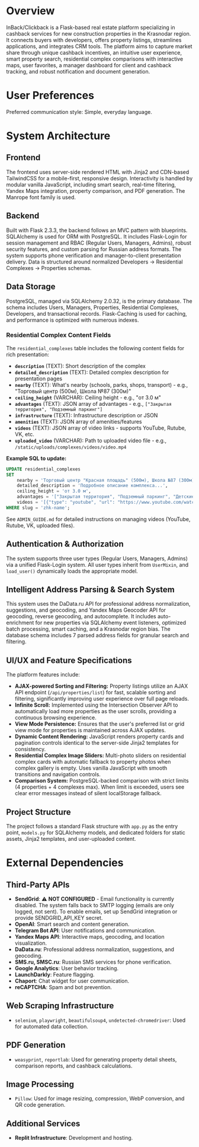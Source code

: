 # Overview

InBack/Clickback is a Flask-based real estate platform specializing in cashback services for new construction properties in the Krasnodar region. It connects buyers with developers, offers property listings, streamlines applications, and integrates CRM tools. The platform aims to capture market share through unique cashback incentives, an intuitive user experience, smart property search, residential complex comparisons with interactive maps, user favorites, a manager dashboard for client and cashback tracking, and robust notification and document generation.

# User Preferences

Preferred communication style: Simple, everyday language.

# System Architecture

## Frontend

The frontend uses server-side rendered HTML with Jinja2 and CDN-based TailwindCSS for a mobile-first, responsive design. Interactivity is handled by modular vanilla JavaScript, including smart search, real-time filtering, Yandex Maps integration, property comparison, and PDF generation. The Manrope font family is used.

## Backend

Built with Flask 2.3.3, the backend follows an MVC pattern with blueprints. SQLAlchemy is used for ORM with PostgreSQL. It includes Flask-Login for session management and RBAC (Regular Users, Managers, Admins), robust security features, and custom parsing for Russian address formats. The system supports phone verification and manager-to-client presentation delivery. Data is structured around normalized Developers → Residential Complexes → Properties schemas.

## Data Storage

PostgreSQL, managed via SQLAlchemy 2.0.32, is the primary database. The schema includes Users, Managers, Properties, Residential Complexes, Developers, and transactional records. Flask-Caching is used for caching, and performance is optimized with numerous indexes.

### Residential Complex Content Fields

The `residential_complexes` table includes the following content fields for rich presentation:

- **`description`** (TEXT): Short description of the complex
- **`detailed_description`** (TEXT): Detailed complex description for presentation pages
- **`nearby`** (TEXT): What's nearby (schools, parks, shops, transport) - e.g., "Торговый центр (500м), Школа №87 (300м)"
- **`ceiling_height`** (VARCHAR): Ceiling height - e.g., "от 3.0 м"
- **`advantages`** (TEXT): JSON array of advantages - e.g., `["Закрытая территория", "Подземный паркинг"]`
- **`infrastructure`** (TEXT): Infrastructure description or JSON
- **`amenities`** (TEXT): JSON array of amenities/features
- **`videos`** (TEXT): JSON array of video links - supports YouTube, Rutube, VK, etc.
- **`uploaded_video`** (VARCHAR): Path to uploaded video file - e.g., `/static/uploads/complexes/videos/video.mp4`

**Example SQL to update:**
```sql
UPDATE residential_complexes
SET 
    nearby = 'Торговый центр "Красная площадь" (500м), Школа №87 (300м)',
    detailed_description = 'Подробное описание комплекса...',
    ceiling_height = 'от 3.0 м',
    advantages = '["Закрытая территория", "Подземный паркинг", "Детские площадки"]',
    videos = '[{"type": "youtube", "url": "https://www.youtube.com/watch?v=...", "title": "Обзор ЖК"}]'
WHERE slug = 'zhk-name';
```

See `ADMIN_GUIDE.md` for detailed instructions on managing videos (YouTube, Rutube, VK, uploaded files).

## Authentication & Authorization

The system supports three user types (Regular Users, Managers, Admins) via a unified Flask-Login system. All user types inherit from `UserMixin`, and `load_user()` dynamically loads the appropriate model.

## Intelligent Address Parsing & Search System

This system uses the DaData.ru API for professional address normalization, suggestions, and geocoding, and Yandex Maps Geocoder API for geocoding, reverse geocoding, and autocomplete. It includes auto-enrichment for new properties via SQLAlchemy event listeners, optimized batch processing, smart caching, and a Krasnodar region bias. The database schema includes 7 parsed address fields for granular search and filtering.

## UI/UX and Feature Specifications

The platform features include:
- **AJAX-powered Sorting and Filtering:** Property listings utilize an AJAX API endpoint (`/api/properties/list`) for fast, scalable sorting and filtering, significantly improving user experience over full page reloads.
- **Infinite Scroll:** Implemented using the Intersection Observer API to automatically load more properties as the user scrolls, providing a continuous browsing experience.
- **View Mode Persistence:** Ensures that the user's preferred list or grid view mode for properties is maintained across AJAX updates.
- **Dynamic Content Rendering:** JavaScript renders property cards and pagination controls identical to the server-side Jinja2 templates for consistency.
- **Residential Complex Image Sliders:** Multi-photo sliders on residential complex cards with automatic fallback to property photos when complex gallery is empty. Uses vanilla JavaScript with smooth transitions and navigation controls.
- **Comparison System:** PostgreSQL-backed comparison with strict limits (4 properties + 4 complexes max). When limit is exceeded, users see clear error messages instead of silent localStorage fallback.

## Project Structure

The project follows a standard Flask structure with `app.py` as the entry point, `models.py` for SQLAlchemy models, and dedicated folders for static assets, Jinja2 templates, and user-uploaded content.

# External Dependencies

## Third-Party APIs

-   **SendGrid**: ⚠️ **NOT CONFIGURED** - Email functionality is currently disabled. The system falls back to SMTP logging (emails are only logged, not sent). To enable emails, set up SendGrid integration or provide SENDGRID_API_KEY secret.
-   **OpenAI**: Smart search and content generation.
-   **Telegram Bot API**: User notifications and communication.
-   **Yandex Maps API**: Interactive maps, geocoding, and location visualization.
-   **DaData.ru**: Professional address normalization, suggestions, and geocoding.
-   **SMS.ru, SMSC.ru**: Russian SMS services for phone verification.
-   **Google Analytics**: User behavior tracking.
-   **LaunchDarkly**: Feature flagging.
-   **Chaport**: Chat widget for user communication.
-   **reCAPTCHA**: Spam and bot prevention.

## Web Scraping Infrastructure

-   `selenium`, `playwright`, `beautifulsoup4`, `undetected-chromedriver`: Used for automated data collection.

## PDF Generation

-   `weasyprint`, `reportlab`: Used for generating property detail sheets, comparison reports, and cashback calculations.

## Image Processing

-   `Pillow`: Used for image resizing, compression, WebP conversion, and QR code generation.

## Additional Services

-   **Replit Infrastructure**: Development and hosting.